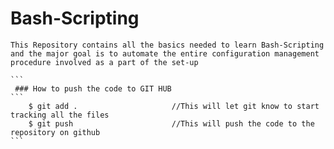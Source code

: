 # Bash-Scripting
``````
This Repository contains all the basics needed to learn Bash-Scripting and the major goal is to automate the entire configuration management procedure involved as a part of the set-up

```
 ### How to push the code to GIT HUB
```
    $ git add .                     //This will let git know to start tracking all the files
    $ git push                      //This will push the code to the repository on github
``` 